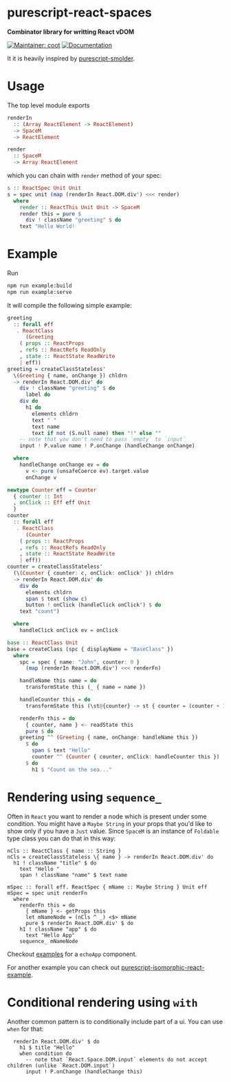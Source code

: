 # purescript-react-spaces
**Combinator library for writting React vDOM**

[![Maintainer: coot](https://img.shields.io/badge/maintainer-coot-lightgrey.svg)](http://github.com/coot)
[![Documentation](https://pursuit.purescript.org/packages/purescript-react-spaces/badge)](https://pursuit.purescript.org/packages/purescript-react-spaces)

It it is heavily inspired by [purescript-smolder](https://github.com/bodil/purescript-smolder).

# Usage
The top level module exports

```purescript
renderIn
  :: (Array ReactElement -> ReactElement)
  -> SpaceM
  -> ReactElement

render
  :: SpaceM
  -> Array ReactElement
```

which you can chain with `render` method of your spec:
```purescript
s :: ReactSpec Unit Unit
s = spec unit (map (renderIn React.DOM.div') <<< render)
  where
    render :: ReactThis Unit Unit -> SpaceM
    render this = pure $
      div ! className "greeting" $ do
	text "Hello World!

```

# Example

Run
```sh
npm run example:build
npm run example:serve
```


It will compile the following simple example:
```purescript
greeting
  :: forall eff
   . ReactClass
      (Greeting
	( props :: ReactProps
	, refs :: ReactRefs ReadOnly
	, state :: ReactState ReadWrite
	| eff))
greeting = createClassStateless'
  \(Greeting { name, onChange }) chldrn
  -> renderIn React.DOM.div' do
    div ! className "greeting" $ do
      label do
	div do
	  h1 do
	    elements chldrn
	    text " "
	    text name
	    text if not (S.null name) then "!" else ""
	-- note that you don't need to pass `empty` to `input`
	input ! P.value name ! P.onChange (handleChange onChange)

  where 
    handleChange onChange ev = do
      v <- pure (unsafeCoerce ev).target.value
      onChange v

newtype Counter eff = Counter
  { counter :: Int
  , onClick :: Eff eff Unit
  }
counter
  :: forall eff
   . ReactClass
      (Counter
	( props :: ReactProps
	, refs :: ReactRefs ReadOnly
	, state :: ReactState ReadWrite
	| eff))
counter = createClassStateless'
  (\(Counter { counter: c, onClick: onClick' }) chldrn
  -> renderIn React.DOM.div' do
    div do
      elements chldrn
      span $ text (show c)
      button ! onClick (handleClick onClick') $ do
	text "count")

  where
    handleClick onClick ev = onClick

base :: ReactClass Unit
base = createClass (spc { displayName = "BaseClass" })
  where
    spc = spec { name: "John", counter: 0 }
      (map (renderIn React.DOM.div') <<< renderFn)

    handleName this name = do
      transformState this (_ { name = name })

    handleCounter this = do
      transformState this (\st@{counter} -> st { counter = (counter + 1) })

    renderFn this = do
      { counter, name } <- readState this
      pure $ do
	greeting ^^ (Greeting { name, onChange: handleName this })
	  $ do
	    span $ text "Hello"
        counter ^^ (Counter { counter, onClick: handleCounter this })
	  $ do
	    h1 $ "Count on the sea..."
```

# Rendering using `sequence_`

Often in `React` you want to render a node which is present under some
condition.  You might have a `Maybe String` in your props that you'd like to
show only if you have a `Just` value.  Since `SpaceM` is an instance of
`Foldable` type class you can do that in this way:
```
nCls :: ReactClass { name :: String }
nCls = createClassStateless \{ name } -> renderIn React.DOM.div' do
  h1 ! className "title" $ do
    text "Hello "
    span ! className "name" $ text name

mSpec :: forall eff. ReactSpec { mName :: Maybe String } Unit eff
mSpec = spec unit renderFn
  where
    renderFn this = do
      { mName } <- getProps this
      let mNameNode = (nCls ^ _) <$> mName
      pure $ renderIn React.DOM.div' $ do
	h1 ! className "app" $ do
	  text "Hello App"
	sequence_ mNameNode
```
Checkout [examples](https://github.com/coot/purescript-react-spaces/blob/master/examples/src/Echo.purs#L73) for a `echoApp` component.

For another example you can check out
[purescript-isomorphic-react-example](https://github.com/coot/purescript-isomorphic-react-example/blob/master/src/Jam/App.purs#L249).

# Conditional rendering using `with`

Another common pattern is to conditionally include part of a ui.  You can use `when` for that:
```
  renderIn React.DOM.div' $ do
    h1 $ title "Hello"
    when condition do
      -- note that `React.Space.DOM.input` elements do not accept children (unlike `React.DOM.input`)
      input ! P.onChange (handleChange this)
```
